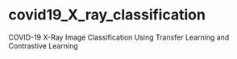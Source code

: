# covid19_X_ray_classification
COVID-19 X-Ray Image Classification Using Transfer Learning and Contrastive Learning

